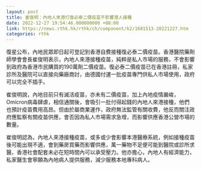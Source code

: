 ```yaml
---
layout: post
title: 崔俊明：內地人來港打復必泰二價疫苗不影響港人接種
date: 2022-12-27 19:54:46.000000000 +08:00
link: https://news.rthk.hk/rthk/ch/component/k2/1681513-20221227.htm
categories: rthk
---
```


復星公布，內地民眾即日起可登記到香港自費接種復必泰二價疫苗。香港醫院藥劑師學會會長崔俊明表示，內地人來港接種疫苗，純粹是私人市場的服務，不會影響到政府為香港市民購買的190萬劑二價疫苗。復必泰二價疫苗已在香港註冊，私家診所及醫院可以直接向藥廠商討，由德國付運一批疫苗專門供私人市場使用，政府可以完全不插手。

崔俊明說，內地目前只有滅活疫苗，亦未有二價疫苗，加上內地疫情嚴峻，Omicron病毒肆虐，相信通關後，會吸引一批付得起錢的內地人來港接種，他們也預計疫苗費用高昂。但由於屬商業運作，政府無法監管有關收費，他反而關注政府應監察有關疫苗供應，會否因為私人市場需求急增，而影響供應香港公營市場的數量。

崔俊明認為，內地人來港接種疫苗，或多或少會影響本港醫療系統，例如接種疫苗後可能出現不適，會到藥房買藥而影響供應，萬一藥物不足便可能到醫院或診所求醫，香港社會配套未必在短時間內可以承受壓力。他亦擔心，內地人有經濟能力，私家醫生會寧願為內地病人提供服務，減少服務本地專科病人。
